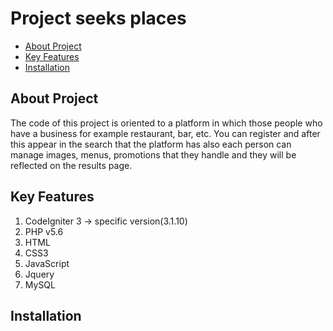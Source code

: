 # Project seeks places

* [About Project](#about-project)
* [Key Features](#Key-Features)
* [Installation](#installation)

## About Project

The code of this project is oriented to a platform in which those people who have a business for example restaurant, bar, etc. You can register and after this appear in the search that the platform has also each person can manage images, menus, promotions that they handle and they will be reflected on the results page.

## Key Features

1. CodeIgniter 3 -> specific version(3.1.10)
2. PHP v5.6
3. HTML
4. CSS3
5. JavaScript
6. Jquery
7. MySQL

## Installation




